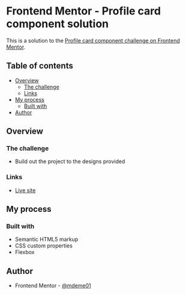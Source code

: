 # Frontend Mentor - Profile card component solution

This is a solution to the [Profile card component challenge on Frontend Mentor](https://www.frontendmentor.io/challenges/profile-card-component-cfArpWshJ).

## Table of contents

- [Overview](#overview)
  - [The challenge](#the-challenge)
  - [Links](#links)
- [My process](#my-process)
  - [Built with](#built-with)
- [Author](#author)

## Overview

### The challenge

- Build out the project to the designs provided

### Links
- [Live site](https://mdeme01.github.io/profile-card-component/)

## My process

### Built with

- Semantic HTML5 markup
- CSS custom properties
- Flexbox

## Author

- Frontend Mentor - [@mdeme01](https://www.frontendmentor.io/profile/mdeme01)
